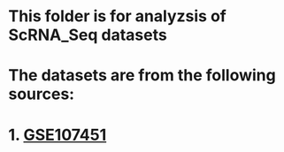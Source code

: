 # This folder is for analyzsis of ScRNA_Seq datasets

# The datasets are from the following sources:
# 1. [GSE107451](https://www.ncbi.nlm.nih.gov/geo/query/acc.cgi?acc=GSE107451)
# 
